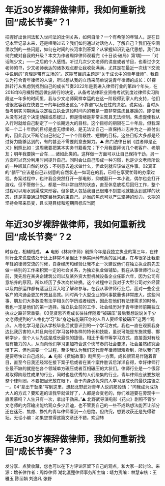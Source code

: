 # 年近30岁裸辞做律师，我如何重新找回“成长节奏”？1

把握好出世间法和入世间法的比例关系，如何自洽？一个有希望的年轻人，是在日记本里记录未来，还是咀嚼过去？我们如何通过对话他人，了解自己？我们在空间里收到的一些问题，如何在时间的长河拿到答案？从掌握知识到迭代思想，我们如何完成对自我的升级？本文为作者周烨律师观看完《十日谈·破局》第1期——「对话陈少文」——之后的个人感悟。听过几次少文老师的讲座或者节目，也看过少文老师的书，少文老师表达的诸多观点都让我收获满满，尤其是在最近一次线下交流中说到的“真理是带有立场的”。这期节目的主题是“关于成长中的青年律师”，我自认为符合青年律师的人设，所以想从我的立场来简单说说青年律师的成长：01裸辞转行从焦虑到找到自己的成长节奏2022年是我进入律师行业的第四个年头，在2018年6月裸辞然后做出转行的决定，从备考法律职业资格考试到度过律师实习阶段这一年多的时间里，我与少文老师同样幸运的在这一阶段得到家人的支持，他们也很宽容我在快要三十的年纪做出这么“不靠谱”以及任性的决定。说实话，当时从备考到实习期满后决定独立执业这段时间内的我是一直非常焦虑且暴躁的，即便我从没有对这个决定动摇或质疑过，但是情绪是非常主观且无法控制。焦虑促使我从入行时就给自己制定了一个长期远大的目标，这个目标的期限在二十年后，但我深知一个二十年后的目标是虚无缥缈的，是无法让自己一直保持斗志并为之一直付出的，因此我又不断给自己制定了一个个阶段性、短期的目标，这些目标大多都是经过努力能够达到的，有的甚至不需要刻意去努力。▲ 热门法律日剧《胜者即是正义》剧照比如：这周我要把某本实务书籍看完；下个月我要拜访几个老客户、老朋友；明年我要换一台车……诸如此类的。这样做一方面可以让自己保持干劲，另一方面可以充分利用时间提升自己。同时会让自己形成一种习惯，也是少文老师所说的一种顺其自然的状态：不刻意去追求做什么，但此刻就应该做这件事。02真正的“躺平”应该是自己非刻意的自然状态一如现在的我，已经在享受忙碌的办案过程。办案过程中，也许我会突然打开一部电影，抑或翻开一本小说，偶尔也会打开游戏，但不管做什么，都是一种非常自然的状态，直至休息放松后回归工作，整个过程可以用水到渠成来形容。但多数人包括我自己很难不刻意地就能达到这样的状态，还是需要通过制定目标来约束自己。适当的焦虑可以产生坚持的动力，长期的坚持会带来质变，且长期目标和短期目标应当同

# 年近30岁裸辞做律师，我如何重新找回“成长节奏”？2

时存在，相辅相成。 ▲ 电影《林肯律师》剧照今年是我独立执业的第三年，在律师行业来说应该处于比上非常不足但比下确实绰绰有余的区间里。在与很多比我更年轻的律师交流的时候，自身经历和经验让我不止一次建议他们在独立执业前先去做一些别的工作来积累一定的社会关系，为独立执业做铺垫。我在从事律师行业之前，我先后在某央企建筑公司以及某外资大型机械设备企业任职六年，因为公司有意培养的原因，所以经历了多次岗位轮换。这个过程中让我对于大型公司对外经营以及内部运作都有适当且深入地了解和参与，在我从事律师行业后，面对一些企业客户的沟通会更加有效且高效。同时两个大型企业的同事数量也非常庞大，这些同事、朋友们大多数没有法学相关的学历或者经历，因此在他们有法律需求的时候，我也一定是他们的第一选择。独立执业前的工作、社会经历对于青年律师前期独立执业之路非常重要。03见贤思齐焉成长往往伴随着“被碾压”最后我想说说关于少文老师提到的“人格化学习”和“身边有能碾压你的人且人要经常被碾压”这两个观点。人格化学习是我从学校毕业后就意识到的一个学习方式，我也一直在观察我身边比我厉害的人并且向他们学习各种各样的特长和技能，虽说可能是东施效颦、邯郸学步，但个人认为这是成长最快的捷径。相比于看书等学习方式，直接面对有经验有能力的人，从而向他们学习更加符合这个快节奏的社会要求，社会虽然终究会慢下来，但也需要一个过程，至少我认为我们这代青年律师很难看到，所以我们还是要尽快让自己成长。▲ 电影《费城故事》剧照另一方面，成长很容易伴随着盲目，直至今日我还经常在接下案子后或者在某个案件胜诉后洋洋自得，幸好律师行业最不缺的就是在各个领域单方碾压或者互相碾压的大状们。律师行业是一个很容易取得阶段性成果的行业，同时也是优秀的人们聚集的行业，青年律师应该要放眼整个律师圈，不要把目光放在眼下。善于向身边优秀的人学习是成长的最快路径之一。04“拿出干劲来”写到这里，想起北野武对青年人说的那段话：“问我成为成功大人的方式？要知道的话我早就做好了，人都是会变老的，你们难道要在旁观中一直羡慕吗？人生只有一次，拿出干劲来。”▲ 北野武导演电影《花火》剧照不管少文老师的内容输出能给观众多少启迪，也不管我自己的一些不成熟想法能否让部分还在迷茫、焦虑、挣扎的青年律师看到一点思路。但终究，想要收获还是先得耕耘。无讼小编：如果您觉得这篇文章还不错，欢迎转

# 年近30岁裸辞做律师，我如何重新找回“成长节奏”？3

发分享、点赞收藏，您也可以在下方评论区留下自己的观点，和大家一起讨论。来源：增长律作者：周烨律师 湖北瀛楚律师事务所主编：靖力责编：林慧审核：王雅玉 陈丽娟 刘逸凡 张野

